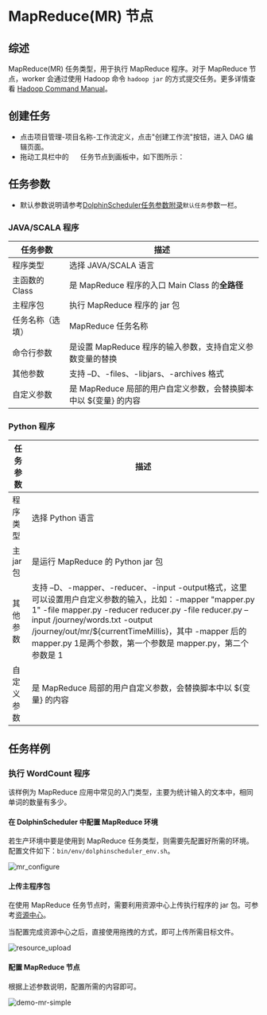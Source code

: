 # MapReduce(MR) 节点

## 综述

MapReduce(MR) 任务类型，用于执行 MapReduce 程序。对于 MapReduce 节点，worker 会通过使用 Hadoop 命令 `hadoop jar` 的方式提交任务。更多详情查看 [Hadoop Command Manual](https://hadoop.apache.org/docs/r3.2.4/hadoop-project-dist/hadoop-common/CommandsManual.html#jar)。

## 创建任务

- 点击项目管理-项目名称-工作流定义，点击"创建工作流"按钮，进入 DAG 编辑页面。
- 拖动工具栏中的 <img src="../../../../img/tasks/icons/mr.png" width="15"/> 任务节点到画板中，如下图所示：

## 任务参数

- 默认参数说明请参考[DolphinScheduler任务参数附录](appendix.md)`默认任务`参数一栏。

### JAVA/SCALA 程序

|  **任务参数**  |                  **描述**                  |
|------------|------------------------------------------|
| 程序类型       | 选择 JAVA/SCALA 语言                         |
| 主函数的 Class | 是 MapReduce 程序的入口 Main Class 的**全路径**    |
| 主程序包       | 执行 MapReduce 程序的 jar 包                   |
| 任务名称（选填）   | MapReduce 任务名称                           |
| 命令行参数      | 是设置 MapReduce 程序的输入参数，支持自定义参数变量的替换       |
| 其他参数       | 支持 –D、-files、-libjars、-archives 格式       |
| 自定义参数      | 是 MapReduce 局部的用户自定义参数，会替换脚本中以 ${变量} 的内容 |

### Python 程序

| **任务参数** |                                                                                                                                    **描述**                                                                                                                                    |
|----------|------------------------------------------------------------------------------------------------------------------------------------------------------------------------------------------------------------------------------------------------------------------------------|
| 程序类型     | 选择 Python 语言                                                                                                                                                                                                                                                                 |
| 主 jar 包  | 是运行 MapReduce 的 Python jar 包                                                                                                                                                                                                                                                 |
| 其他参数     | 支持 –D、-mapper、-reducer、-input  -output格式，这里可以设置用户自定义参数的输入，比如：-mapper  "mapper.py 1"  -file mapper.py   -reducer reducer.py  -file reducer.py –input /journey/words.txt -output /journey/out/mr/${currentTimeMillis}，其中 -mapper 后的 mapper.py 1是两个参数，第一个参数是 mapper.py，第二个参数是 1 |
| 自定义参数    | 是 MapReduce 局部的用户自定义参数，会替换脚本中以 ${变量} 的内容                                                                                                                                                                                                                                     |

## 任务样例

### 执行 WordCount 程序

该样例为 MapReduce 应用中常见的入门类型，主要为统计输入的文本中，相同单词的数量有多少。

#### 在 DolphinScheduler 中配置 MapReduce 环境

若生产环境中要是使用到 MapReduce 任务类型，则需要先配置好所需的环境。配置文件如下：`bin/env/dolphinscheduler_env.sh`。

![mr_configure](../../../../img/tasks/demo/mr_task01.png)

#### 上传主程序包

在使用 MapReduce 任务节点时，需要利用资源中心上传执行程序的 jar 包。可参考[资源中心](../resource/configuration.md)。

当配置完成资源中心之后，直接使用拖拽的方式，即可上传所需目标文件。

![resource_upload](../../../../img/tasks/demo/upload_jar.png)

#### 配置 MapReduce 节点

根据上述参数说明，配置所需的内容即可。

![demo-mr-simple](../../../../img/tasks/demo/mr_task02.png)
